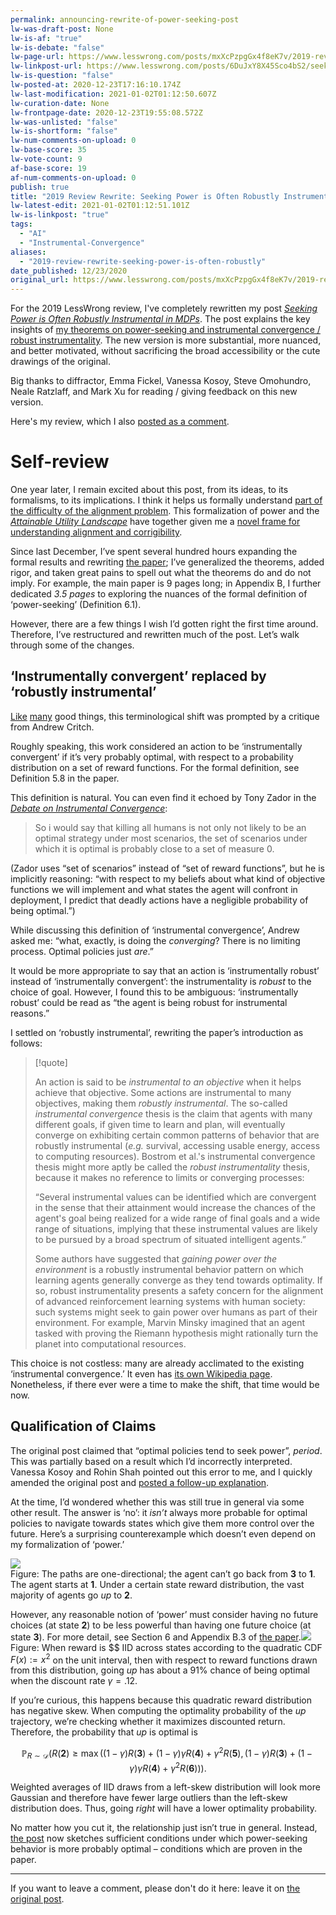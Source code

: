 ```yaml
---
permalink: announcing-rewrite-of-power-seeking-post
lw-was-draft-post: None
lw-is-af: "true"
lw-is-debate: "false"
lw-page-url: https://www.lesswrong.com/posts/mxXcPzpgGx4f8eK7v/2019-review-rewrite-seeking-power-is-often-robustly
lw-linkpost-url: https://www.lesswrong.com/posts/6DuJxY8X45Sco4bS2/seeking-power-is-often-robustly-instrumental-in-mdps
lw-is-question: "false"
lw-posted-at: 2020-12-23T17:16:10.174Z
lw-last-modification: 2021-01-02T01:12:50.607Z
lw-curation-date: None
lw-frontpage-date: 2020-12-23T19:55:08.572Z
lw-was-unlisted: "false"
lw-is-shortform: "false"
lw-num-comments-on-upload: 0
lw-base-score: 35
lw-vote-count: 9
af-base-score: 19
af-num-comments-on-upload: 0
publish: true
title: "2019 Review Rewrite: Seeking Power is Often Robustly Instrumental in MDPs"
lw-latest-edit: 2021-01-02T01:12:51.101Z
lw-is-linkpost: "true"
tags: 
  - "AI"
  - "Instrumental-Convergence"
aliases: 
  - "2019-review-rewrite-seeking-power-is-often-robustly"
date_published: 12/23/2020
original_url: https://www.lesswrong.com/posts/mxXcPzpgGx4f8eK7v/2019-review-rewrite-seeking-power-is-often-robustly
---
```

For the 2019 LessWrong review, I've completely rewritten my post [_Seeking Power is Often Robustly Instrumental in MDPs_](/seeking-power-is-often-convergently-instrumental-in-mdps). The post explains the key insights of [my theorems on power-seeking and instrumental convergence / robust instrumentality](https://arxiv.org/abs/1912.01683v6). The new version is more substantial, more nuanced, and better motivated, without sacrificing the broad accessibility or the cute drawings of the original. 

Big thanks to diffractor, Emma Fickel, Vanessa Kosoy, Steve Omohundro, Neale Ratzlaff, and Mark Xu for reading / giving feedback on this new version. 

Here's my review, which I also [posted as a comment](https://www.lesswrong.com/posts/6DuJxY8X45Sco4bS2/seeking-power-is-often-robustly-instrumental-in-mdps?commentId=TQQ2kXDdSgRLNDho3).

# Self-review

One year later, I remain excited about this post, from its ideas, to its formalisms, to its implications. I think it helps us formally understand [part of the difficulty of the alignment problem](https://www.lesswrong.com/s/7CdoznhJaLEKHwvJW/p/w6BtMqKRLxG9bNLMr). This formalization of power and the [_Attainable Utility Landscape_](https://www.lesswrong.com/s/7CdoznhJaLEKHwvJW/p/fj8eyc7QzqCaB8Wgm) have together given me a [novel frame for understanding alignment and corrigibility](/non-obstruction-motivates-corrigibility).

Since last December, I’ve spent several hundred hours expanding the formal results and rewriting [the paper](https://arxiv.org/pdf/1912.01683.pdf); I’ve generalized the theorems, added rigor, and taken great pains to spell out what the theorems do and do not imply. For example, the main paper is 9 pages long; in Appendix B, I further dedicated _3.5 pages_ to exploring the nuances of the formal definition of ‘power-seeking’ (Definition 6.1). 

However, there are a few things I wish I’d gotten right the first time around. Therefore, I’ve restructured and rewritten much of the post. Let’s walk through some of the changes.

## ‘Instrumentally convergent’ replaced by ‘robustly instrumental’

[Like](/on-good-formal-definitions) [many](/game-theoretic-definition-of-deception) good things, this terminological shift was prompted by a critique from Andrew Critch. 

Roughly speaking, this work considered an action to be ‘instrumentally convergent’ if it’s very probably optimal, with respect to a probability distribution on a set of reward functions. For the formal definition, see Definition 5.8 in the paper.

This definition is natural. You can even find it echoed by Tony Zador in the [_Debate on Instrumental Convergence_](https://www.lesswrong.com/posts/WxW6Gc6f2z3mzmqKs/debate-on-instrumental-convergence-between-lecun-russell):

> So i would say that killing all humans is not only not likely to be an optimal strategy under most scenarios, the set of scenarios under which it is optimal is probably close to a set of measure 0.

(Zador uses “set of scenarios” instead of “set of reward functions”, but he is implicitly reasoning: “with respect to my beliefs about what kind of objective functions we will implement and what states the agent will confront in deployment, I predict that deadly actions have a negligible probability of being optimal.”)

While discussing this definition of ‘instrumental convergence’, Andrew asked me: “what, exactly, is doing the _converging_? There is no limiting process. Optimal policies just _are_.” 

It would be more appropriate to say that an action is ‘instrumentally robust’ instead of ‘instrumentally convergent’: the instrumentality is _robust_ to the choice of goal. However, I found this to be ambiguous: ‘instrumentally robust’ could be read as “the agent is being robust for instrumental reasons.” 

I settled on ‘robustly instrumental’, rewriting the paper’s introduction as follows: 

> [!quote]
>
> An action is said to be _instrumental to an objective_ when it helps achieve that objective. Some actions are instrumental to many objectives, making them _robustly instrumental_. The so-called _instrumental convergence_ thesis is the claim that agents with many different goals, if given time to learn and plan, will eventually converge on exhibiting certain common patterns of behavior that are robustly instrumental (_e.g._ survival, accessing usable energy, access to computing resources). Bostrom et al.'s instrumental convergence thesis might more aptly be called the _robust instrumentality_ thesis, because it makes no reference to limits or converging processes:
>
> “Several instrumental values can be identified which are convergent in the sense that their attainment would increase the chances of the agent's goal being realized for a wide range of final goals and a wide range of situations, implying that these instrumental values are likely to be pursued by a broad spectrum of situated intelligent agents.”
>
> Some authors have suggested that _gaining power over the environment_ is a robustly instrumental behavior pattern on which learning agents generally converge as they tend towards optimality. If so, robust instrumentality presents a safety concern for the alignment of advanced reinforcement learning systems with human society: such systems might seek to gain power over humans as part of their environment. For example, Marvin Minsky imagined that an agent tasked with proving the Riemann hypothesis might rationally turn the planet into computational resources.

This choice is not costless: many are already acclimated to the existing ‘instrumental convergence.’ It even has [its own Wikipedia page](https://en.wikipedia.org/wiki/Instrumental_convergence). Nonetheless, if there ever were a time to make the shift, that time would be now.

## Qualification of Claims

The original post claimed that “optimal policies tend to seek power”, _period_. This was partially based on a result which I’d incorrectly interpreted. Vanessa Kosoy and Rohin Shah pointed out this error to me, and I quickly amended the original post and [posted a follow-up explanation](/clarifying-power-seeking-and-instrumental-convergence).

At the time, I’d wondered whether this was still true in general via some other result. The answer is ‘no’: it _isn’t_ always more probable for optimal policies to navigate towards states which give them more control over the future. Here’s a surprising counterexample which doesn’t even depend on my formalization of ‘power.’

![](https://39669.cdn.cke-cs.com/rQvD3VnunXZu34m86e5f/images/6e57042283c8eb981b2be10d266bfcf804d06653cfc04809.png)
<br/>Figure: The paths are one-directional; the agent can’t go back from **3** to **1**. The agent starts at **1**. Under a certain state reward distribution, the vast majority of agents go _up_ to **2**.   
  
However, any reasonable notion of ‘power’ must consider having no future choices (at state **2**) to be less powerful than having one future choice (at state **3**). For more detail, see Section 6 and Appendix B.3 of [the paper](https://arxiv.org/pdf/1912.01683.pdf).![](https://39669.cdn.cke-cs.com/rQvD3VnunXZu34m86e5f/images/0cabde68e0eb61a5bb325beab9ddd645139198303d6ae308.png)
<br/>Figure: When reward is 
$$
 IID across states according to the quadratic CDF $F(x) := x^2$ on the unit interval, then with respect to reward functions drawn from this distribution, going _up_ has about a 91% chance of being optimal when the discount rate $\gamma = .12$.    
  
If you’re curious, this happens because this quadratic reward distribution has negative skew. When computing the optimality probability of the _up_ trajectory, we’re checking whether it maximizes discounted return. Therefore, the probability that _up_ is optimal is  
  
$$
\mathbb{P}_{R\sim\mathcal{D}}\left(R(\textbf{2})\geq \max\left((1-\gamma) R(\textbf{3}) + (1-\gamma) \gamma R(\textbf{4}) + \gamma^2 R(\textbf{5}),   (1-\gamma) R(\textbf{3}) + (1-\gamma) \gamma R(\textbf{4}) + \gamma^2 R(\textbf{6})\right)\right).
$$
  
Weighted averages of IID draws from a left-skew distribution will look more Gaussian and therefore have fewer large outliers than the left-skew distribution does. Thus, going _right_ will have a lower optimality probability.

No matter how you cut it, the relationship just isn’t true in general. Instead, [the post](/seeking-power-is-often-convergently-instrumental-in-mdps) now sketches sufficient conditions under which power-seeking behavior is more probably optimal – conditions which are proven in the paper. 

<hr/>


If you want to leave a comment, please don't do it here: leave it on [the original post](/seeking-power-is-often-convergently-instrumental-in-mdps).